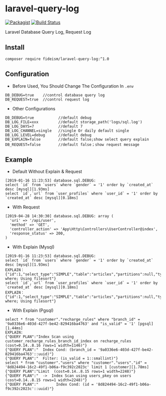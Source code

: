 # laravel-query-log

[![Packagist](https://img.shields.io/packagist/l/doctrine/orm.svg)](https://github.com/fideism/laravel-query-log/blob/master/LICENSE)
[![Build Status](https://travis-ci.org/fideism/laravel-query-log.svg?branch=master)](https://travis-ci.org/fideism/laravel-query-log)

Laravel Database Query Log, Request Log

## Install
```shell
composer require fideism/laravel-query-log:^1.0
```

## Configuration
- Before Used, You Should Change The Configuration In `.env`
```shell
DB_DEBUG=true    //control database query log
DB_REQUEST=true  //control request log
```
- Other Configurations
```shell
DB_DEBUG=true           //default debug
DB_LOG_FILE=xxx         //default storage_path('logs/sql.log')
DB_LOG_DAYS=7           //default 7
DB_LOG_CHANNEL=single   //single Or daily default single
DB_LOG_LEVEL=debug      //default debug
DB_EXPLAIN=false        //default false;show select query explain
DB_REQUEST=false        //default false；show request message
```
## Example
- Default Without Explain & Request
```
[2019-01-16 11:23:53] database.sql.DEBUG: 
select `id` from `users` where `gender` = '1' order by `created_at` desc [mysql][1.93ms]
select `id`,`url` from `user_profiles` where `user_id` = '1' order by `created_at` desc [mysql][0.18ms]
```

- With Request
```
[2019-04-28 14:30:30] database.sql.DEBUG: array (
  'uri' => '/api/user',
  'method' => 'GET',
  'controller_action' => 'App\Http\Controllers\UserController@index',
  'response_status' => 200,
)  
```

- With Explain (Mysql)
```
[2019-01-16 11:23:53] database.sql.DEBUG: 
select `id` from `users` where `gender` = '1' order by `created_at` desc [mysql][1.93ms]
EXPLAIN：
{"id":1,"select_type":"SIMPLE","table":"articles","partitions":null,"type":"ALL","possible_keys":null,"key":null,"key_len":null,"ref":null,"rows":11,"filtered":9.090909004211426,"Extra":"Using where; Using filesort"}
select `id`,`url` from `user_profiles` where `user_id` = '1' order by `created_at` desc [mysql][0.18ms]
EXPLAIN：
{"id":1,"select_type":"SIMPLE","table":"articles","partitions":null,"type":"ALL","possible_keys":null,"key":null,"key_len":null,"ref":null,"rows":11,"filtered":9.090909004211426,"Extra":"Using where; Using filesort"}
```

- With Explain (Pgsql)
```
select * from "customer"."recharge_rules" where "branch_id" = '9a0336e6-403d-427f-be42-829416ba4763' and "is_valid" = '1' [pgsql][1.44ms]
EXPLAIN:
{"QUERY PLAN":"Index Scan using customer_recharge_rules_branch_id_index on recharge_rules  (cost=0.14..8.16 rows=1 width=1146)"}
{"QUERY PLAN":"  Index Cond: (branch_id = '9a0336e6-403d-427f-be42-829416ba4763'::uuid)"}
{"QUERY PLAN":"  Filter: (is_valid = 1::smallint)"}
select * from "customer"."users" where "customer"."users"."id" = '8d824494-16c2-49f1-b06a-f9c392c2023c' limit 1 [customer][1.78ms]
{"QUERY PLAN":"Limit  (cost=0.14..8.15 rows=1 width=2248)"}
{"QUERY PLAN":"  ->  Index Scan using users_pkey on users  (cost=0.14..8.15 rows=1 width=2248)"}
{"QUERY PLAN":"        Index Cond: (id = '8d824494-16c2-49f1-b06a-f9c392c2023c'::uuid)"}
```
